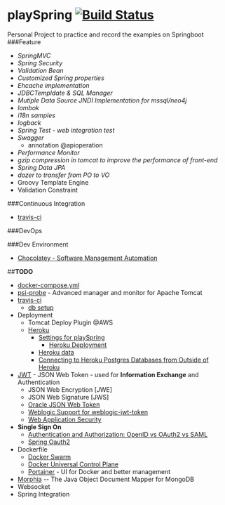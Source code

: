 # playSpring [![Build Status](https://travis-ci.org/Prussia/playSpring.svg?branch=master)](https://travis-ci.org/Prussia/playSpring)
Personal Project to practice and record the examples on Springboot
###Feature
- *SpringMVC*
- *Spring Security*  
- *Validation Bean* 
- *Customized Spring properties*
- *Ehcache implementation* 
- *JDBCTempldate & SQL Manager* 
- *Mutiple Data Source JNDI Implementation for mssql/neo4j*
- *lombok*
- *i18n samples*
- *logback*
- *Spring Test - web integration test*
- *Swagger* 
	* annotation @apioperation
- *Performance Monitor* 
- *gzip compression in tomcat to improve the performance of front-end*
- *Spring Data JPA*
- *dozer to transfer from PO to VO* 
- Groovy Template Engine
- Validation Constraint

###Continuous Integration
- [travis-ci](https://travis-ci.org/)

###DevOps

###Dev Environment
- [Chocolatey - Software Management Automation](https://chocolatey.org/install)

##**TODO**
- [docker-compose.yml](https://github.com/Prussia/playSpring/tree/master/container/playSpring)
- [psi-probe](https://github.com/psi-probe/psi-probe/releases) - Advanced manager and monitor for Apache Tomcat
- [travis-ci](https://travis-ci.org/)
	- [db setup](https://docs.travis-ci.com/user/database-setup/)
- Deployment
	- Tomcat Deploy Plugin @AWS
	* [Heroku](https://docs.travis-ci.com/user/deployment/heroku/)
		- [Settings for playSpring](https://dashboard.heroku.com/apps/playspring)
			- [Heroku Deployment](https://docs.travis-ci.com/user/deployment/heroku/)
		- [Heroku data](https://data.heroku.com/)
		- [Connecting to Heroku Postgres Databases from Outside of Heroku](https://devcenter.heroku.com/articles/connecting-to-heroku-postgres-databases-from-outside-of-heroku)
- [JWT](https://jwt.io/introduction/) - JSON Web Token - used for **Information Exchange** and Authentication
	- JSON Web Encryption [JWE]
	- JSON Web Signature [JWS]
	- [Oracle JSON Web Token](https://docs.oracle.com/cd/E23943_01/security.1111/e10037/jwt.htm#CIHGDBJC)
	- [Weblogic Support for weblogic-jwt-token](https://docs.oracle.com/middleware/1221/wls/NOTES/whatsnew.htm#NOTES357)
	- [Web Application Security](http://enterprisewebbook.com/ch9_security.html)
- **Single Sign On**
	- [Authentication and Authorization: OpenID vs OAuth2 vs SAML](https://spin.atomicobject.com/2016/05/30/openid-oauth-saml/)
	- [Spring Oauth2](https://projects.spring.io/spring-security-oauth/)
- Dockerfile
	* [Docker Swarm](https://www.docker.com/products/docker-swarm)
	* [Docker Universal Control Plane](https://docs.docker.com/datacenter/ucp/2.0/guides/)
	* [Portainer](http://portainer.io/) - UI for Docker and better management
- [Morphia](https://mongodb.github.io/morphia/) -- The Java Object Document Mapper for MongoDB 
- Websocket         
- Spring Integration
